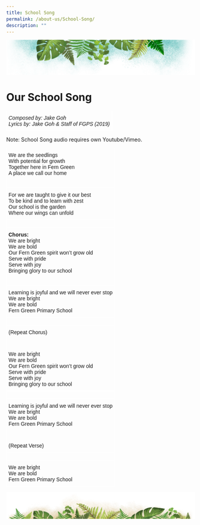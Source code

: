 ```yaml
---
title: School Song
permalink: /about-us/School-Song/
description: ""
---
```

![](/images/Banner.png)

# **Our School Song**

<style type="text/css">
.tg  {border-collapse:collapse;border-spacing:0;}
.tg td{border-color:black;border-style:solid;border-width:1px;font-family:Arial, sans-serif;font-size:14px;
  overflow:hidden;padding:10px 5px;word-break:normal;}
.tg th{border-color:black;border-style:solid;border-width:1px;font-family:Arial, sans-serif;font-size:14px;
  font-weight:normal;overflow:hidden;padding:10px 5px;word-break:normal;}
.tg .tg-eo4b{border-color:#ffffff;font-style:italic;text-align:left;vertical-align:top}
</style>
<table class="tg">
<thead>
  <tr>
    <td class="tg-eo4b">Composed by: Jake Goh<br><span style="font-weight:400;font-style:italic">Lyrics by: Jake Goh &amp; Staff of FGPS (2019)</span></td>
  </tr>
</thead>
</table>

Note: School Song audio requires own Youtube/Vimeo.

<style type="text/css">
.tg  {border-collapse:collapse;border-spacing:0;}
.tg td{border-color:black;border-style:solid;border-width:1px;font-family:Arial, sans-serif;font-size:14px;
  overflow:hidden;padding:10px 5px;word-break:normal;}
.tg th{border-color:black;border-style:solid;border-width:1px;font-family:Arial, sans-serif;font-size:14px;
  font-weight:normal;overflow:hidden;padding:10px 5px;word-break:normal;}
.tg .tg-zv4m{border-color:#ffffff;text-align:left;vertical-align:top}
</style>
<table class="tg">
<thead>
  <tr>
    <th class="tg-zv4m">We are the seedlings<br><span style="font-weight:400;font-style:normal">With potential for growth</span><br><span style="font-weight:400;font-style:normal">Together here in Fern Green</span><br><span style="font-weight:400;font-style:normal">A place we call our home</span></th>
  </tr>
</thead>
<tbody>
  <tr>
    <td class="tg-zv4m"></td>
  </tr>
  <tr>
    <td class="tg-zv4m">For we are taught to give it our best<br><span style="font-weight:400;font-style:normal">To be kind and to learn with zest</span><br><span style="font-weight:400;font-style:normal">Our school is the garden</span><br><span style="font-weight:400;font-style:normal">Where our wings can unfold</span></td>
  </tr>
  <tr>
    <td class="tg-zv4m"></td>
  </tr>
  <tr>
    <td class="tg-zv4m"><span style="font-weight:700;font-style:normal">Chorus:</span><br><span style="font-weight:400;font-style:normal">We are bright</span><br><span style="font-weight:400;font-style:normal">We are bold</span><br><span style="font-weight:400;font-style:normal">Our Fern Green spirit won’t grow old</span><br><span style="font-weight:400;font-style:normal">Serve with pride</span><br><span style="font-weight:400;font-style:normal">Serve with joy</span><br><span style="font-weight:400;font-style:normal">Bringing glory to our school</span></td>
  </tr>
  <tr>
    <td class="tg-zv4m"></td>
  </tr>
  <tr>
    <td class="tg-zv4m"><span style="font-weight:400;font-style:normal">Learning is joyful and we wil</span>l never ever stop<br><span style="font-weight:400;font-style:normal">We are bright</span><br><span style="font-weight:400;font-style:normal">We are bold</span><br><span style="font-weight:400;font-style:normal">Fern Green Primary School</span></td>
  </tr>
  <tr>
    <td class="tg-zv4m"></td>
  </tr>
  <tr>
    <td class="tg-zv4m">(Repeat Chorus)</td>
  </tr>
  <tr>
    <td class="tg-zv4m"></td>
  </tr>
  <tr>
    <td class="tg-zv4m"><span style="font-weight:400;font-style:normal">We are bright</span><br><span style="font-weight:400;font-style:normal">We are bold</span><br><span style="font-weight:400;font-style:normal">Our Fern Green spirit won’t grow old</span><br><span style="font-weight:400;font-style:normal">Serve with pride</span><br><span style="font-weight:400;font-style:normal">Serve with joy</span><br><span style="font-weight:400;font-style:normal">Bringing glory to our school</span></td>
  </tr>
  <tr>
    <td class="tg-zv4m"></td>
  </tr>
  <tr>
    <td class="tg-zv4m">Learning is joyful and we will never ever stop<br><span style="font-weight:400;font-style:normal">We are bright</span><br><span style="font-weight:400;font-style:normal">We are bold</span><br><span style="font-weight:400;font-style:normal">Fern Green Primary School</span></td>
  </tr>
  <tr>
    <td class="tg-zv4m"></td>
  </tr>
  <tr>
    <td class="tg-zv4m">(Repeat Verse)</td>
  </tr>
  <tr>
    <td class="tg-zv4m"></td>
  </tr>
  <tr>
    <td class="tg-zv4m">We are bright<br><span style="font-weight:400;font-style:normal">We are bold</span><br><span style="font-weight:400;font-style:normal">Fern Green Primary School</span></td>
  </tr>
</tbody>
</table>


![](/images/bg-bottom.png)